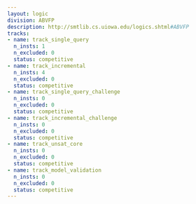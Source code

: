 ```yaml
---
layout: logic
division: ABVFP
description: http://smtlib.cs.uiowa.edu/logics.shtml#ABVFP
tracks:
- name: track_single_query
  n_insts: 1
  n_excluded: 0
  status: competitive
- name: track_incremental
  n_insts: 4
  n_excluded: 0
  status: competitive
- name: track_single_query_challenge
  n_insts: 0
  n_excluded: 0
  status: competitive
- name: track_incremental_challenge
  n_insts: 0
  n_excluded: 0
  status: competitive
- name: track_unsat_core
  n_insts: 0
  n_excluded: 0
  status: competitive
- name: track_model_validation
  n_insts: 0
  n_excluded: 0
  status: competitive
---
```


